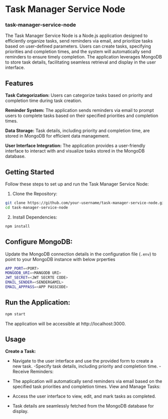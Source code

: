 # Task Manager Service Node

### task-manager-service-node

The Task Manager Service Node is a Node.js application designed to efficiently organize tasks, send reminders via email, and prioritize tasks based on user-defined parameters. Users can create tasks, specifying priorities and completion times, and the system will automatically send reminders to ensure timely completion. The application leverages MongoDB to store task details, facilitating seamless retrieval and display in the user interface.

## Features

**Task Categorization:** Users can categorize tasks based on priority and completion time during task creation.

**Reminder System:** The application sends reminders via email to prompt users to complete tasks based on their specified priorities and completion times.

**Data Storage:** Task details, including priority and completion time, are stored in MongoDB for efficient data management.

**User Interface Integration:** The application provides a user-friendly interface to interact with and visualize tasks stored in the MongoDB database.

## Getting Started

Follow these steps to set up and run the Task Manager Service Node:

1. Clone the Repository:

```bash
git clone https://github.com/your-username/task-manager-service-node.git
cd task-manager-service-node
```

2. Install Dependencies:

```bash
npm install
```

## Configure MongoDB:

Update the MongoDB connection details in the configuration file (`.env`) to point to your MongoDB instance with below prperties

```bash
APP_PORT=<PORT>
MONGODB_URI=<MANGODB URI>
JWT_SECRET=<JWT SECRTE CODE>
EMAIL_SENDER=<SENDERGAMIL>
EMAIL_APPPASS=<APP PASSCODE>
```

## Run the Application:

```bash
npm start
```

The application will be accessible at http://localhost:3000.

## Usage

**Create a Task:**

- Navigate to the user interface and use the provided form to create a new task.
  -Specify task details, including priority and completion time.
  -Receive Reminders:

- The application will automatically send reminders via email based on the specified task priorities and completion times.
  View and Manage Tasks:

- Access the user interface to view, edit, and mark tasks as completed.
- Task details are seamlessly fetched from the MongoDB database for display.
